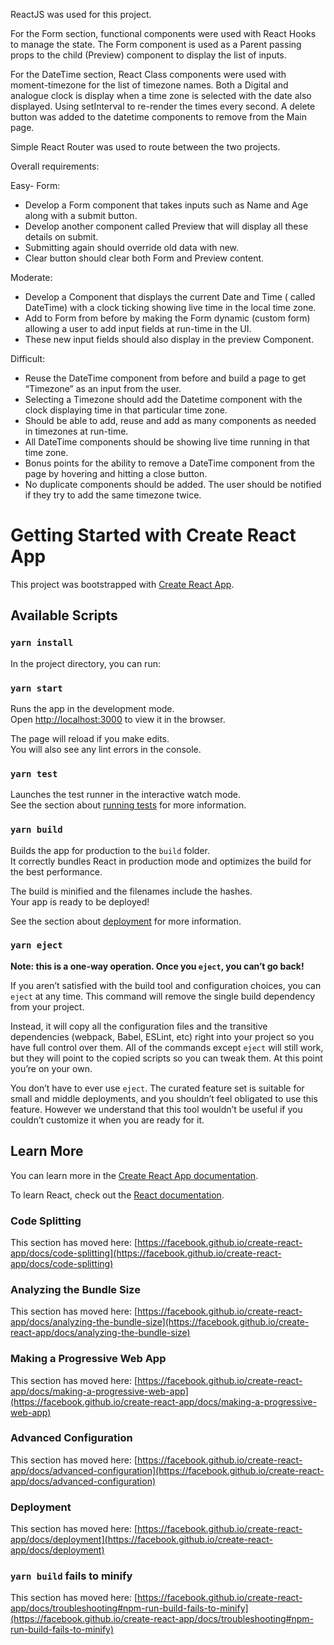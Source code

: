 ReactJS was used for this project.

For the Form section, functional components were used with React Hooks to manage the state. The Form component is used as a Parent passing props to the child (Preview) component to display the list of inputs.

For the DateTime section, React Class components were used with moment-timezone for the list of timezone names. Both a Digital and analogue clock is display when a time zone is selected with the date also displayed. Using setInterval to re-render the times every second.
A delete button was added to the datetime components to remove from the Main page.

Simple React Router was used to route between the two projects.

Overall requirements:

Easy- Form:

-	Develop a Form component that takes inputs such as Name and Age along with a submit button.
-	Develop another component called Preview that will display all these details on submit.
-	Submitting again should override old data with new.
-	Clear button should clear both Form and Preview content.

Moderate:

-	Develop a Component that displays the current Date and Time ( called DateTime) with a clock ticking showing live time in the local time zone.
-	Add to Form from before by making the Form dynamic (custom form) allowing a user to add input fields at run-time in the UI.
-	These new input fields should also display in the preview Component.

Difficult:

-	Reuse the DateTime component from before and build a page to get “Timezone” as an input from the user.
-	Selecting a Timezone should add the Datetime component with the clock displaying time in that particular time zone.
-	Should be able to add, reuse and add as many components as needed in timezones at run-time.
-	All DateTime components should be showing live time running in that time zone.
-	Bonus points for the ability to remove a DateTime component from the page by hovering and hitting a close button.
-	No duplicate components should be added. The user should be notified if they try to add the same timezone twice.

# Getting Started with Create React App

This project was bootstrapped with [Create React App](https://github.com/facebook/create-react-app).

## Available Scripts

### `yarn install`

In the project directory, you can run:

### `yarn start`

Runs the app in the development mode.\
Open [http://localhost:3000](http://localhost:3000) to view it in the browser.

The page will reload if you make edits.\
You will also see any lint errors in the console.

### `yarn test`

Launches the test runner in the interactive watch mode.\
See the section about [running tests](https://facebook.github.io/create-react-app/docs/running-tests) for more information.

### `yarn build`

Builds the app for production to the `build` folder.\
It correctly bundles React in production mode and optimizes the build for the best performance.

The build is minified and the filenames include the hashes.\
Your app is ready to be deployed!

See the section about [deployment](https://facebook.github.io/create-react-app/docs/deployment) for more information.

### `yarn eject`

**Note: this is a one-way operation. Once you `eject`, you can’t go back!**

If you aren’t satisfied with the build tool and configuration choices, you can `eject` at any time. This command will remove the single build dependency from your project.

Instead, it will copy all the configuration files and the transitive dependencies (webpack, Babel, ESLint, etc) right into your project so you have full control over them. All of the commands except `eject` will still work, but they will point to the copied scripts so you can tweak them. At this point you’re on your own.

You don’t have to ever use `eject`. The curated feature set is suitable for small and middle deployments, and you shouldn’t feel obligated to use this feature. However we understand that this tool wouldn’t be useful if you couldn’t customize it when you are ready for it.

## Learn More

You can learn more in the [Create React App documentation](https://facebook.github.io/create-react-app/docs/getting-started).

To learn React, check out the [React documentation](https://reactjs.org/).

### Code Splitting

This section has moved here: [https://facebook.github.io/create-react-app/docs/code-splitting](https://facebook.github.io/create-react-app/docs/code-splitting)

### Analyzing the Bundle Size

This section has moved here: [https://facebook.github.io/create-react-app/docs/analyzing-the-bundle-size](https://facebook.github.io/create-react-app/docs/analyzing-the-bundle-size)

### Making a Progressive Web App

This section has moved here: [https://facebook.github.io/create-react-app/docs/making-a-progressive-web-app](https://facebook.github.io/create-react-app/docs/making-a-progressive-web-app)

### Advanced Configuration

This section has moved here: [https://facebook.github.io/create-react-app/docs/advanced-configuration](https://facebook.github.io/create-react-app/docs/advanced-configuration)

### Deployment

This section has moved here: [https://facebook.github.io/create-react-app/docs/deployment](https://facebook.github.io/create-react-app/docs/deployment)

### `yarn build` fails to minify

This section has moved here: [https://facebook.github.io/create-react-app/docs/troubleshooting#npm-run-build-fails-to-minify](https://facebook.github.io/create-react-app/docs/troubleshooting#npm-run-build-fails-to-minify)
